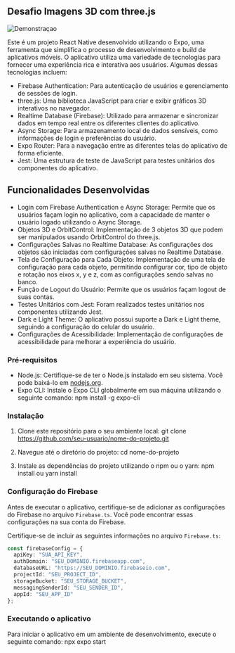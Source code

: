 ## Desafio Imagens 3D com three.js

![Demonstraçao](https://drive.google.com/uc?id=1Rk2Ou0Kfs6hCPFFatHsc7rwFCJgpKB1i)

Este é um projeto React Native desenvolvido utilizando o Expo, uma ferramenta que simplifica o processo de desenvolvimento e build de aplicativos móveis. O aplicativo utiliza uma variedade de tecnologias para fornecer uma experiência rica e interativa aos usuários. Algumas dessas tecnologias incluem:
- Firebase Authentication: Para autenticação de usuários e gerenciamento de sessões de login.
- three.js: Uma biblioteca JavaScript para criar e exibir gráficos 3D interativos no navegador.
- Realtime Database (Firebase): Utilizado para armazenar e sincronizar dados em tempo real entre os diferentes clientes do aplicativo.
- Async Storage: Para armazenamento local de dados sensíveis, como informações de login e preferências do usuário.
- Expo Router: Para a navegação entre as diferentes telas do aplicativo de forma eficiente.
- Jest: Uma estrutura de teste de JavaScript para testes unitários dos componentes do aplicativo.

## Funcionalidades Desenvolvidas
- Login com Firebase Authentication e Async Storage: Permite que os usuários façam login no aplicativo, com a capacidade de manter o usuário logado utilizando o Async Storage.
- Objetos 3D e OrbitControl: Implementação de 3 objetos 3D que podem ser manipulados usando OrbitControl do three.js.
- Configurações Salvas no Realtime Database: As configurações dos objetos são iniciadas com configurações salvas no Realtime Database.
- Tela de Configuração para Cada Objeto: Implementação de uma tela de configuração para cada objeto, permitindo configurar cor, tipo de objeto e rotação nos eixos x, y e z, com as configurações sendo salvas no banco.
- Função de Logout do Usuário: Permite que os usuários façam logout de suas contas.
- Testes Unitários com Jest: Foram realizados testes unitários nos componentes utilizando Jest.
- Dark e Light Theme: O aplicativo possui suporte a Dark e Light theme, seguindo a configuração do celular do usuário.
- Configurações de Acessibilidade: Implementação de configurações de acessibilidade para melhorar a experiência do usuário.

### Pré-requisitos

- Node.js: Certifique-se de ter o Node.js instalado em seu sistema. Você pode baixá-lo em [nodejs.org](https://nodejs.org/).
- Expo CLI: Instale o Expo CLI globalmente em sua máquina utilizando o seguinte comando:
npm install -g expo-cli

### Instalação

1. Clone este repositório para o seu ambiente local:
git clone https://github.com/seu-usuario/nome-do-projeto.git

2. Navegue até o diretório do projeto:
cd nome-do-projeto

3. Instale as dependências do projeto utilizando o npm ou o yarn:
npm install ou yarn install

### Configuração do Firebase

Antes de executar o aplicativo, certifique-se de adicionar as configurações do Firebase no arquivo `Firebase.ts`. Você pode encontrar essas configurações na sua conta do Firebase.

Certifique-se de incluir as seguintes informações no arquivo `Firebase.ts`:

```typescript
const firebaseConfig = {
  apiKey: "SUA_API_KEY",
  authDomain: "SEU_DOMINIO.firebaseapp.com",
  databaseURL: "https://SEU_DOMINIO.firebaseio.com",
  projectId: "SEU_PROJECT_ID",
  storageBucket: "SEU_STORAGE_BUCKET",
  messagingSenderId: "SEU_SENDER_ID",
  appId: "SEU_APP_ID"
};
```

### Executando o aplicativo

Para iniciar o aplicativo em um ambiente de desenvolvimento, execute o seguinte comando:
npx expo start


